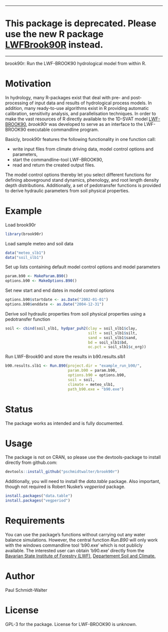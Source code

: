 
<!-- README.md is generated from README.Rmd. Please edit that file -->

-----

# **This package is deprecated. Please use the new R package [LWFBrook90R](https://github.com/pschmidtwalter/LWFBrook90R) instead.**

-----

brook90r: Run the LWF-BROOK90 hydrological model from within R.

# Motivation

In hydrology, many R-packages exist that deal with pre- and
post-processing of input data and results of hydrological process
models. In addition, many ready-to-use algorithms exist in R providing
automatic calibration, sensitivity analysis, and parallelisation
techniques. In order to make the vast resources of R directly available
to the 1D-SVAT model
[LWF-BROOK90](https://www.lwf.bayern.de/boden-klima/wasserhaushalt/index.php),
*brook90r* was developed to serve as an interface to the LWF-BROOK90
executable commandline program.

Basicly, brook90r features the following functionality in one function
call:

  - write input files from climate driving data, model control options
    and parameters,
  - start the commandline-tool LWF-BROOK90,
  - read and return the created output files.

The model control options thereby let you select different functions for
defining aboveground stand dynamics, phenology, and root length density
depth distributions. Additionally, a set of pedotransfer functions is
provided to derive hydraulic parameters from soil physical properties.

# Example

Load brook90r

``` r
library(brook90r)
```

Load sample meteo and soil data

``` r
data("meteo_slb1")
data("soil_slb1")
```

Set up lists containing default model control options and model
parameters

``` r
param.b90 <- MakeParam.B90()
options.b90 <- MakeOptions.B90()
```

Set new start and end dates in model control options

``` r
options.b90$startdate <- as.Date("2002-01-01")
options.b90$enddate <- as.Date("2004-12-31")
```

Derive soil hydraulic properties from soil physical properties using a
pedotransfer function

``` r
soil <- cbind(soil_slb1, hydpar_puh2(clay = soil_slb1$clay,
                                     silt = soil_slb1$silt,
                                     sand = soil_slb1$sand,
                                     bd = soil_slb1$bd,
                                     oc.pct = soil_slb1$c_org))
```

Run LWF-Brook90 and store the results in b90.results.slb1

``` r
b90.results.slb1 <- Run.B90(project.dir = "example_run_b90/",
                            param.b90 = param.b90,
                            options.b90 = options.b90,
                            soil = soil,
                            climate = meteo_slb1,
                            path_b90.exe = "b90.exe")
```

# Status

The package works as intended and is fully documented.

# Usage

The package is not on CRAN, so please use the devtools-package to
install directly from github.com:

``` r
devtools::install_github("pschmidtwalter/brook90r")
```

Additionally, you will need to install the *data.table* package. Also
important, though not required is Robert Nuske’s *vegperiod* package.

``` r
install.packages("data.table")
install.packages("vegperiod")
```

# Requirements

You can use the package’s functions without carrying out any water
balance simulations. However, the central function *Run.B90* will only
work with the windows commandline tool ‘b90.exe’ which is not publicly
available. The interested user can obtain ‘b90.exe’ directly from the
[Bavarian State Institute of Forestry (LWF)](http://www.lwf.bayern.de/),
[Departement Soil and
Climate.](https://www.lwf.bayern.de/boden-klima/wasserhaushalt/index.php)

# Author

Paul Schmidt-Walter

# License

GPL-3 for the package. License for LWF-BROOK90 is unknown.
